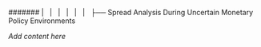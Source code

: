 ####### |   |   |   |   |   |   ├── Spread Analysis During Uncertain Monetary Policy Environments

*Add content here*